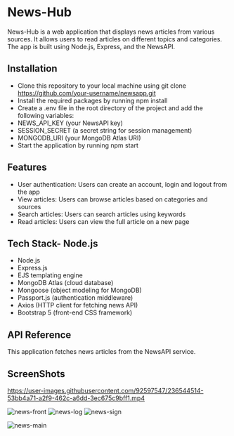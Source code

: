 
# News-Hub

News-Hub is a web application that displays news articles from various sources. It allows users to read articles on different topics and categories. The app is built using Node.js, Express, and the NewsAPI.






## Installation

- Clone this repository to your local machine using git clone https://github.com/your-username/newsapp.git
- Install the required packages by running npm install
- Create a .env file in the root directory of the project and add the following variables:
- NEWS_API_KEY (your NewsAPI key)
- SESSION_SECRET (a secret string for session management)
- MONGODB_URI (your MongoDB Atlas URI)
- Start the application by running npm start

    
## Features

- User authentication: Users can create an account, login and logout from the app
- View articles: Users can browse articles based on categories and sources
- Search articles: Users can search articles using keywords
- Read articles: Users can view the full article on a new page


## Tech Stack- Node.js
- Node.js
- Express.js
- EJS templating engine
- MongoDB Atlas (cloud database)
- Mongoose (object modeling for MongoDB)
- Passport.js (authentication middleware)
- Axios (HTTP client for fetching news API)
- Bootstrap 5 (front-end CSS framework)

## API Reference

This application fetches news articles from the NewsAPI service.


## ScreenShots



https://user-images.githubusercontent.com/92597547/236544514-53bb4a71-a2f9-462c-a6dd-3ec675c9bff1.mp4



![news-front](https://user-images.githubusercontent.com/92597547/235934209-78a24c27-23d0-4a5b-bfc0-79115f58f58e.jpg)
![news-log](https://user-images.githubusercontent.com/92597547/235934477-3d6f0db7-3958-4749-b8b6-199521964708.jpg)
![news-sign](https://user-images.githubusercontent.com/92597547/235934704-eeba2656-0701-4461-85ca-e67b512a5e11.jpg)

![news-main](https://user-images.githubusercontent.com/92597547/235934287-561ab324-84e7-44a3-b66c-b1b0a4de3dea.jpg)
